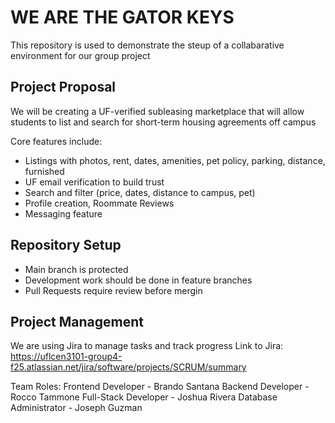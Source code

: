 # WE ARE THE GATOR KEYS
This repository is used to demonstrate the steup of a collabarative environment for our group project

## Project Proposal
We will be creating a UF-verified subleasing marketplace that will allow students to list and search for short-term housing agreements off campus

Core features include:
  - Listings with photos, rent, dates, amenities, pet policy, parking, distance, furnished
  - UF email verification to build trust
  - Search and filter (price, dates, distance to campus, pet)
  - Profile creation, Roommate Reviews
  - Messaging feature

## Repository Setup
  - Main branch is protected
  - Development work should be done in feature branches
  - Pull Requests require review before mergin

## Project Management
We are using Jira to manage tasks and track progress
Link to Jira: https://uflcen3101-group4-f25.atlassian.net/jira/software/projects/SCRUM/summary


Team Roles: 
Frontend Developer - Brando Santana
Backend Developer - Rocco Tammone
Full-Stack Developer - Joshua Rivera
Database Administrator - Joseph Guzman
